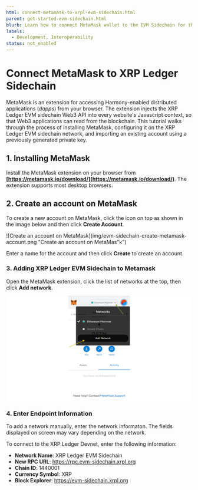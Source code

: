 ```yaml
---
html: connect-metamask-to-xrpl-evm-sidechain.html
parent: get-started-evm-sidechain.html
blurb: Learn how to connect MetaMask wallet to the EVM Sidechain for the XRP Ledger.
labels:
  - Development, Interoperability
status: not_enabled
---
```

# Connect MetaMask to XRP Ledger Sidechain

MetaMask is an extension for accessing Harmony-enabled distributed applications (_dapps_) from your browser. The extension injects the XRP Ledger EVM sidechain Web3 API into every website's Javascript context, so that Web3 applications can read from the blockchain.
This tutorial walks through the process of installing MetaMask, configuring it on the XRP Ledger EVM sidechain network, and importing an existing account using a previously generated private key.

## 1. Installing MetaMask

Install the MetaMask extension on your browser from **[https://metamask.io/download/](https://metamask.io/download/)**. The extension supports most desktop browsers. 

## 2. Create an account on MetaMask

To create a new account on MetaMask, click the icon on top as shown in the image below and then click **Create Account**.

![Create an account on MetaMask](img/evm-sidechain-create-metamask-account.png "Create an account on MetaMas"k")

Enter a name for the account and then click **Create** to create an account.

### 3. Adding XRP Ledger EVM Sidechain to Metamask

Open the MetaMask extension, click the list of networks at the top, then click **Add network**.

![Add the EVM Sidechain network to MetaMask](img/evm-sidechain-add-metamask-network.png "Add the EVM Sidechain network to MetaMask")

### 4. Enter Endpoint Information

To add a network manually, enter the network informaton. The fields displayed on screen may vary depending on the network.  

To connect to the XRP Ledger Devnet, enter the following information: 

* **Network Name**: XRP Ledger EVM Sidechain
* **New RPC URL**: https://rpc.evm-sidechain.xrpl.org
* **Chain ID**: 1440001
* **Currency Symbol**: XRP
* **Block Explorer**: https://evm-sidechain.xrpl.org